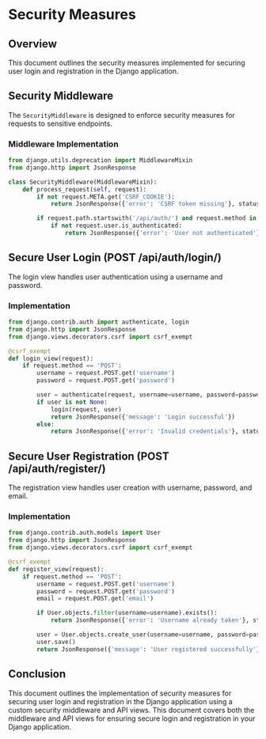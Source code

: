 # Security Measures

## Overview

This document outlines the security measures implemented for securing user login and registration in the Django application.

## Security Middleware

The `SecurityMiddleware` is designed to enforce security measures for requests to sensitive endpoints.

### Middleware Implementation

```python
from django.utils.deprecation import MiddlewareMixin
from django.http import JsonResponse

class SecurityMiddleware(MiddlewareMixin):
    def process_request(self, request):
        if not request.META.get('CSRF_COOKIE'):
            return JsonResponse({'error': 'CSRF token missing'}, status=403)

        if request.path.startswith('/api/auth/') and request.method in ['POST', 'PUT', 'DELETE']:
            if not request.user.is_authenticated:
                return JsonResponse({'error': 'User not authenticated'}, status=401)
```

## Secure User Login (POST /api/auth/login/)
The login view handles user authentication using a username and password.

### Implementation

```python
from django.contrib.auth import authenticate, login
from django.http import JsonResponse
from django.views.decorators.csrf import csrf_exempt

@csrf_exempt
def login_view(request):
    if request.method == 'POST':
        username = request.POST.get('username')
        password = request.POST.get('password')

        user = authenticate(request, username=username, password=password)
        if user is not None:
            login(request, user)
            return JsonResponse({'message': 'Login successful'})
        else:
            return JsonResponse({'error': 'Invalid credentials'}, status=400)
```

## Secure User Registration (POST /api/auth/register/)
The registration view handles user creation with username, password, and email.

### Implementation

```python
from django.contrib.auth.models import User
from django.http import JsonResponse
from django.views.decorators.csrf import csrf_exempt

@csrf_exempt
def register_view(request):
    if request.method == 'POST':
        username = request.POST.get('username')
        password = request.POST.get('password')
        email = request.POST.get('email')

        if User.objects.filter(username=username).exists():
            return JsonResponse({'error': 'Username already taken'}, status=400)

        user = User.objects.create_user(username=username, password=password, email=email)
        user.save()
        return JsonResponse({'message': 'User registered successfully'})
```

## Conclusion

This document outlines the implementation of security measures for securing user login and registration in the Django application using a custom security middleware and API views.
This document covers both the middleware and API views for ensuring secure login and registration in your Django application.